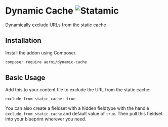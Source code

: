 # Dynamic Cache ![Statamic](https://flat.badgen.net/badge/Statamic/3.0+/FF269E)
Dynamically exclude URLs from the static cache

## Installation
Install the addon using Composer.

```bash
composer require aerni/dynamic-cache
```

## Basic Usage

Add this to your content file to exclude the URL from the static cache:
```
exclude_from_static_cache: true
```

You can also create a fieldset with a hidden fieldtype with the handle `exclude_from_static_cache` and default value of `true`. Then pull this fieldset into your blueprint wherever you need.
